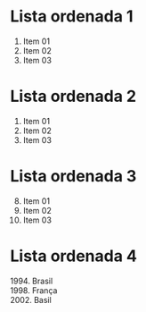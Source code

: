 # Lista ordenada 1

1. Item 01
2. Item 02
3. Item 03

# Lista ordenada 2

1. Item 01
1. Item 02
1. Item 03

# Lista ordenada 3

8. Item 01
5. Item 02
3. Item 03

# Lista ordenada 4

1994\. Brasil  
1998\. França  
2002\. Basil  

